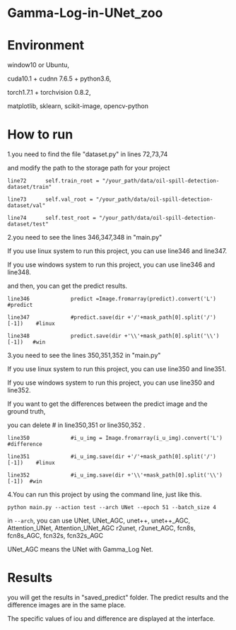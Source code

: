 # Gamma-Log-in-UNet_zoo
# Environment

window10 or Ubuntu, 

cuda10.1 + cudnn 7.6.5 + python3.6,

torch1.7.1 + torchvision 0.8.2,

matplotlib, sklearn, scikit-image, opencv-python

# How to run

1.you need to find the file "dataset.py" in lines 72,73,74
  
  and modify the path to the storage path for your project
  ```
  line72      self.train_root = "/your_path/data/oil-spill-detection-dataset/train"
  
  line73      self.val_root = "/your_path/data/oil-spill-detection-dataset/val"
  
  line74      self.test_root = "/your_path/data/oil-spill-detection-dataset/test"
  ```
2.you need to see the lines 346,347,348 in "main.py"

  If you use linux system to run this project, you can use line346 and line347.
  
  If you use windows system to run this project, you can use line346 and line348.
  
  and then, you can get the predict results.                   
  
  ```
  line346             predict =Image.fromarray(predict).convert('L')         #predict
  
  line347             #predict.save(dir +'/'+mask_path[0].split('/')[-1])    #linux
  
  line348             predict.save(dir +'\\'+mask_path[0].split('\\')[-1])   #win
  ```

3.you need to see the lines 350,351,352 in "main.py"

  If you use linux system to run this project, you can use line350 and line351.
  
  If you use windows system to run this project, you can use line350 and line352.
   
  If you want to get the differences between the predict image and the ground truth,
  
  you can delete # in line350,351 or line350,352 .

  ```
  line350             #i_u_img = Image.fromarray(i_u_img).convert('L')       #difference
   
  line351             #i_u_img.save(dir +'/'+mask_path[0].split('/')[-1])    #linux
   
  line352             #i_u_img.save(dir +'\\'+mask_path[0].split('\\')[-1])  #win
  ```

4.You can run this project by using the command line, just like this.
 
  ```python main.py --action test --arch UNet --epoch 51 --batch_size 4```
  
  in ```--arch```, you can use UNet, UNet_AGC, unet++, unet++_AGC, Attention_UNet, Attention_UNet_AGC
                         r2unet, r2unet_AGC, fcn8s, fcn8s_AGC, fcn32s, fcn32s_AGC
  
  UNet_AGC means the UNet with Gamma_Log Net.
  
  
# Results
 
 you will get the results in "saved_predict" folder.
 The predict results and the difference images are in the same place.
 
 The specific values of iou and difference are displayed at the interface.
  
  
  
  
 





